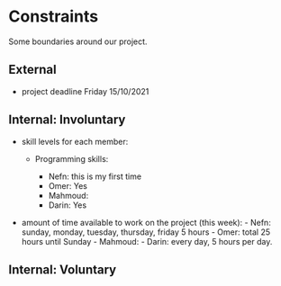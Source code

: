 # Constraints

Some boundaries around our project.

## External

- project deadline Friday 15/10/2021

## Internal: Involuntary

- skill levels for each member:
  - Programming skills:

    - Nefn: this is my first time
    - Omer: Yes
    - Mahmoud:
    - Darin: Yes

- amount of time available to work on the project (this week):
      -  Nefn: sunday, monday, tuesday, thursday, friday 5 hours
      -  Omer: total 25 hours until Sunday
      -  Mahmoud:
      -  Darin: every day, 5 hours per day.

## Internal: Voluntary

<!--
  constraints that your team decided on to help scope the project. they may include:
  - coding style & conventions
  - agree on a code review checklist for the project repository
  - the number of hours you want to spend working
  - only using the colors black and white
-->
